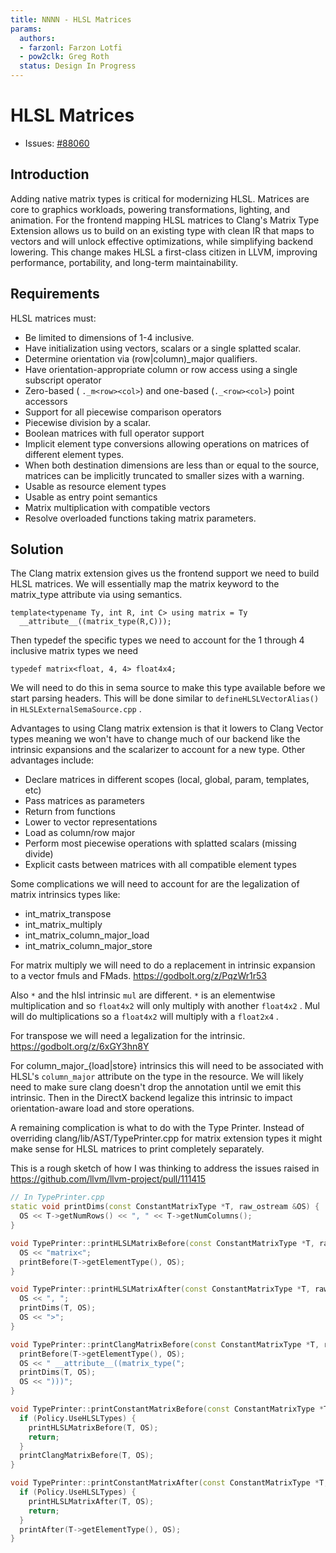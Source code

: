 ```yaml
---
title: NNNN - HLSL Matrices
params:
  authors:
  - farzonl: Farzon Lotfi
  - pow2clk: Greg Roth
  status: Design In Progress
---
```


# HLSL Matrices

* Issues:
  [#88060](https://github.com/llvm/llvm-project/issues/88060)

## Introduction

Adding native matrix types is critical for modernizing HLSL. Matrices are core
to graphics workloads, powering transformations, lighting, and animation. For
the frontend mapping HLSL matrices to Clang's Matrix Type Extension allows us
to build on an existing type with clean IR that maps to vectors and will
unlock effective optimizations, while simplifying backend lowering. This change
makes HLSL a first-class citizen in LLVM, improving performance, portability, 
and long-term maintainability.

## Requirements

HLSL matrices must:
* Be limited to dimensions of 1-4 inclusive.
* Have initialization using vectors, scalars or a single splatted scalar.
* Determine orientation via (row|column)_major qualifiers.
* Have orientation-appropriate column or row access using a single subscript operator
* Zero-based ( `._m<row><col>`) and one-based (`._<row><col>`) point accessors
* Support for all piecewise comparison operators
* Piecewise division by a scalar.
* Boolean matrices with full operator support
* Implicit element type conversions allowing operations on matrices of different
  element types.
* When both destination dimensions are less than or equal to the source, 
  matrices can be implicitly truncated to smaller sizes with a warning.
* Usable as resource element types
* Usable as entry point semantics
* Matrix multiplication with compatible vectors
* Resolve overloaded functions taking matrix parameters.

## Solution

The Clang matrix extension gives us the frontend support we need to build HLSL
matrices. We will essentially map the matrix keyword to the matrix_type 
attribute via using semantics.

```hlsl
template<typename Ty, int R, int C> using matrix = Ty
  __attribute__((matrix_type(R,C)));
```

Then typedef the specific types we need to account for the 1 through 4 
inclusive matrix types we need

```hlsl
typedef matrix<float, 4, 4> float4x4;
```

We will need to do this in sema source to make this type available before we
start parsing headers. This will be done similar to `defineHLSLVectorAlias()` in 
`HLSLExternalSemaSource.cpp` .

Advantages to using Clang matrix extension is that it lowers to Clang Vector
types meaning we won't have to change much of our backend like the intrinsic
expansions and the scalarizer to account for a new type.
Other advantages include:
* Declare matrices in different scopes (local, global, param, templates, etc)
* Pass matrices as parameters
* Return from functions
* Lower to vector representations
* Load as column/row major
* Perform most piecewise operations with splatted scalars (missing divide)
* Explicit casts between matrices with all compatible element types

Some complications we will need to account for are the legalization of matrix
intrinsics types like:
* int_matrix_transpose
* int_matrix_multiply
* int_matrix_column_major_load
* int_matrix_column_major_store

For matrix multiply we will need to do a replacement in intrinsic
expansion to a vector fmuls and FMads.
https://godbolt.org/z/PqzWr1r53

Also `*` and the hlsl intrinsic `mul` are different.
`*` is an elementwise multiplication and so
`float4x2` will only multiply with another `float4x2` .
Mul will do multiplications so a `float4x2` will multiply with a `float2x4` .

For transpose we will need a legalization for the intrinsic.
https://godbolt.org/z/6xGY3hn8Y

For column_major_{load|store} intrinsics this will need to be associated with 
HLSL's `column_major` attribute on the type in the resource. We will likely
need to make sure clang doesn't drop the annotation until we emit this
intrinsic. Then in the DirectX backend legalize this intrinsic to impact 
orientation-aware load and store operations.

A remaining complication is what to do with the Type Printer. Instead of overriding
clang/lib/AST/TypePrinter.cpp for matrix extension types it might make sense for
HLSL matrices to print completely separately.

This is a rough sketch of how I was thinking to address the issues raised
in https://github.com/llvm/llvm-project/pull/111415

```cpp
// In TypePrinter.cpp
static void printDims(const ConstantMatrixType *T, raw_ostream &OS) {
  OS << T->getNumRows() << ", " << T->getNumColumns();
}

void TypePrinter::printHLSLMatrixBefore(const ConstantMatrixType *T, raw_ostream &OS) {
  OS << "matrix<";
  printBefore(T->getElementType(), OS);
}

void TypePrinter::printHLSLMatrixAfter(const ConstantMatrixType *T, raw_ostream &OS) {
  OS << ", ";
  printDims(T, OS);
  OS << ">";
}

void TypePrinter::printClangMatrixBefore(const ConstantMatrixType *T, raw_ostream &OS) {
  printBefore(T->getElementType(), OS);
  OS << " __attribute__((matrix_type(";
  printDims(T, OS);
  OS << ")))";
}

void TypePrinter::printConstantMatrixBefore(const ConstantMatrixType *T, raw_ostream &OS) {
  if (Policy.UseHLSLTypes) {
    printHLSLMatrixBefore(T, OS);
    return;
  }
  printClangMatrixBefore(T, OS);
}

void TypePrinter::printConstantMatrixAfter(const ConstantMatrixType *T, raw_ostream &OS) {
  if (Policy.UseHLSLTypes) {
    printHLSLMatrixAfter(T, OS);
    return;
  }
  printAfter(T->getElementType(), OS);
}
```
